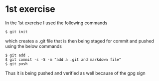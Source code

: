 # 1st exercise
In the 1st exercise I used the following commands
```shell
$ git init
```
which creates a .git file that is then being staged for commit and pushed using the below commands
```shell
$ git add .
$ git commit -s -S -m "add a .git and markdown file"
$ git push
```
Thus it is being pushed and verified as well because of the gpg sign
